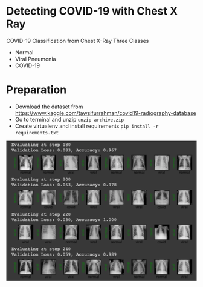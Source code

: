# Detecting COVID-19 with Chest X Ray
COVID-19 Classification from Chest X-Ray
Three Classes
  - Normal
  - Viral Pneumonia
  - COVID-19

# Preparation
  - Download the dataset from https://www.kaggle.com/tawsifurrahman/covid19-radiography-database
  - Go to terminal and unzip ```unzip archive.zip```
  - Create virtualenv and install requirements ```pip install -r requirements.txt```

![Finetuned](after_finetune.png?raw=true "Evaluation")
